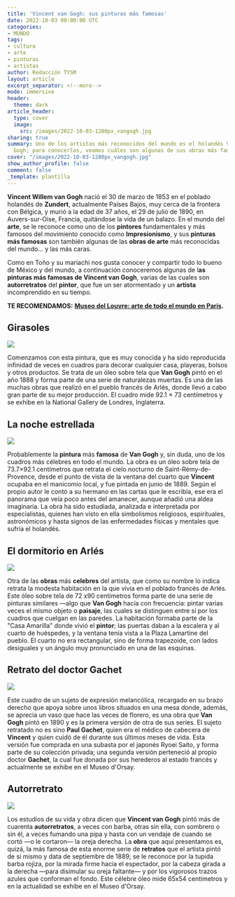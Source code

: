 ```yaml
---
title: 'Vincent van Gogh: sus pinturas más famosas'
date: 2022-10-03 00:00:00 UTC
categories:
- MUNDO
tags:
- cultura
- arte
- pinturas
- artistas
author: Redacción TYSM
layout: article
excerpt_separator: <!--more-->
mode: immersive
header:
  theme: dark
article_header:
  type: cover
  image:
    src: /images/2022-10-03-1280px_vangogh.jpg
sharing: true
summary: Uno de los artistas más reconocidos del mundo es el holandés Vincent van
  Gogh; para conocerlos, veamos cuáles son algunas de sus obras más famosas
cover: "/images/2022-10-03-1280px_vangogh.jpg"
show_author_profile: false
comment: false
_template: plantilla
---
```







**Vincent Willem van Gogh** nació el 30 de marzo de 1853 en el poblado holandés de **Zundert**, actualmente Países Bajos, muy cerca de la frontera con Bélgica, y murió a la edad de 37 años, el 29 de julio de 1890, en Auvers-sur-Oise, Francia, quitándose la vida de un balazo. En el mundo del **arte**, se le reconoce como uno de los **pintores** fundamentales y más famosos del movimiento conocido como **Impresionismo**, y sus **pinturas más famosas** son también algunas de las **obras de arte** más reconocidas del mundo… y las más caras.

Como en Toño y su mariachi nos gusta conocer y compartir todo lo bueno de México y del mundo, a continuación conoceremos algunas de l**as pinturas más famosas de Vincent van Gogh**, varias de las cuales son **autorretratos** del **pintor**, que fue un ser atormentado y un **artista** incomprendido en su tiempo.

**TE RECOMENDAMOS:** [**Museo del Louvre: arte de todo el mundo en París**](https://blog.tonoysumariachi.com/mundo/2022/08/26/museo-del-louvre-arte-de-todo-el-mundo-en-paris.html)**.**

## Girasoles

![](https://upload.wikimedia.org/wikipedia/commons/thumb/9/9d/Vincent_van_Gogh_-_Sunflowers_-_VGM_F458.jpg/781px-Vincent_van_Gogh_-_Sunflowers_-_VGM_F458.jpg)

Comenzamos con esta pintura, que es muy conocida y ha sido reproducida infinidad de veces en cuadros para decorar cualquier casa, playeras, bolsos y otros productos. Se trata de un óleo sobre tela que **Van Gogh** pintó en el año 1888 y forma parte de una serie de naturalezas muertas. Es una de las muchas obras que realizó en el pueblo francés de Arlés, donde llevó a cabo gran parte de su mejor producción. El cuadro mide 92.1 × 73 centímetros y se exhibe en la National Gallery de Londres, Inglaterra.

## La noche estrellada

![](https://upload.wikimedia.org/wikipedia/commons/thumb/e/ea/Van_Gogh_-_Starry_Night_-_Google_Art_Project.jpg/970px-Van_Gogh_-_Starry_Night_-_Google_Art_Project.jpg)

Probablemente la **pintura** más **famosa** de **Van Gogh** y, sin duda, uno de los cuadros más célebres en todo el mundo. La obra es un óleo sobre tela de 73.7×92.1 centímetros que retrata el cielo nocturno de Saint-Rémy-de-Provence, desde el punto de vista de la ventana del cuarto que **Vincent** ocupaba en el manicomio local, y fue pintada en junio de 1889. Según el propio autor le contó a su hermano en las cartas que le escribía, ese era el panorama que veía poco antes del amanecer, aunque añadió una aldea imaginaria. La obra ha sido estudiada, analizada e interpretada por especialistas, quienes han visto en ella simbolismos religiosos, espirituales, astronómicos y hasta signos de las enfermedades físicas y mentales que sufría el holandés.

## El dormitorio en Arlés

![](https://upload.wikimedia.org/wikipedia/commons/thumb/7/76/Vincent_van_Gogh_-_De_slaapkamer_-_Google_Art_Project.jpg/968px-Vincent_van_Gogh_-_De_slaapkamer_-_Google_Art_Project.jpg)

Otra de las **obras** más **celebres** del artista, que como su nombre lo indica retrata la modesta habitación en la que vivía en el poblado francés de Arlés. Este óleo sobre tela de 72 x90 centímetros forma parte de una serie de pinturas similares —algo que **Van Gogh** hacía con frecuencia: pintar varias veces el mismo objeto o **paisaje**, las cuales se distinguen entre sí por los cuadros que cuelgan en las paredes. La habitación formaba parte de la "Casa Amarilla" donde vivió el **pintor**; las puertas daban a la escalera y al cuarto de huéspedes, y la ventana tenía vista a la Plaza Lamartine del pueblo. El cuarto no era rectangular, sino de forma trapezoide, con lados desiguales y un ángulo muy pronunciado en una de las esquinas.

## Retrato del doctor Gachet

![](https://upload.wikimedia.org/wikipedia/commons/1/1e/Portrait_of_Dr._Gachet.jpg)

Este cuadro de un sujeto de expresión melancólica, recargado en su brazo derecho que apoya sobre unos libros situados en una mesa donde, además, se aprecia un vaso que hace las veces de florero, es una obra que **Van Gogh** pintó en 1890 y es la primera versión de otra de sus series. El sujeto retratado no es sino **Paul Gachet**, quien era el médico de cabecera de **Vincent** y quien cuidó de él durante sus últimos meses de vida. Esta versión fue comprada en una subasta por el japonés Ryoei Saito, y forma parte de su colección privada; una segunda versión perteneció al propio doctor **Gachet**, la cual fue donada por sus herederos al estado francés y actualmente se exhibe en el Museo d'Orsay.

## Autorretrato

![](https://upload.wikimedia.org/wikipedia/commons/thumb/e/ee/Self-Portrait_%28Van_Gogh_September_1889%29.jpg/851px-Self-Portrait_%28Van_Gogh_September_1889%29.jpg)

Los estudios de su vida y obra dicen que **Vincent van Gogh** pintó más de cuarenta **autorretratos**, a veces con barba, otras sin ella, con sombrero o sin él, a veces fumando una pipa y hasta con un vendaje de cuando se cortó —o le cortaron— la oreja derecha. La **obra** que aquí presentamos es, quizá, la más famosa de esta enorme serie de **retratos** que el artista pintó de sí mismo y data de septiembre de 1889; se le reconoce por la tupida barba rojiza, por la mirada firme hacia el espectador, por la cabeza girada a la derecha —para disimular su oreja faltante— y por los vigorosos trazos azules que conforman el fondo. Este célebre óleo mide 65x54 centímetros y en la actualidad se exhibe en el Museo d'Orsay.
